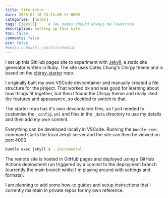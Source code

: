 ```yaml
---
title: Site intro
date: 2025-02-10 13:13:00 +/-0000
categories: [notes]
tags: [jekyll]     # TAG names should always be lowercase
description: Setting up this site.
toc: false
comments: false
pin: false
#media_subpath: /path/to/media/
---
```


I set up this GitHub pages site to experiment with [Jekyll](https://jekyllrb.com/), a static site generator written in Ruby. The site uses Cotes Chung's Chirpy theme and is based on the [chirpy-starter](https://github.com/cotes2020/chirpy-starter) repo.

I originally built my own VSCode devcontainer and manually created a file structure for the project. That worked ok and was good for learning about how things fit together, but then I found the Chirpy theme and really liked the features and appearance, so decided to switch to that.

The starter repo has it's own devcontainer files, so I just needed to customise the `_config.yml` and files in the `_data` directory to use my details and then add my own content.

Everything can be developed locally in VSCode. Running the `bundle exec` command starts the local Jekyll server and the site can then be viewed on port 4000.

```sh
bundle exec jekyll s --incremental   
```

The remote site is hosted in GitHub pages and deployed using a GitHub Actions deployment run triggered by a commit to the deployment branch (currently the main branch whilst I'm playing around with settings and formats).

I am planning to add some how-to guides and setup instructions that I currently maintain in private repos for my own reference.
